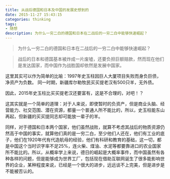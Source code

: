 ```yaml
---
title: 从战后德国和日本及中国的发展史想到的
date: 2015-11-27 15:43:15
categories: thinking
tags:
- 随想
description: 为什么一穷二白的德国和日本在二战后的一穷二白中能够快速崛起？
---
```

> 为什么一穷二白的德国和日本在二战后的一穷二白中能够快速崛起？

> 战后的日本和德国基本被炸成一片废墟，还要负担巨额赔款，然而现在他们是发达国家，而中国作为战胜国却依然是发展中国家。

这里其实可以作为简单的比喻：1997年史玉柱因巨人大厦项目失败而身负巨债，净资产为负数。
同一时期，新疆库尔勒牧民买买提老汉有500只羊，无外债。

因此，2015年史玉柱比买买提老汉还要富有，这是不合理的，对吧！？

这其实就是一个简单的道理：对于人来说，即使暂时的负资产，但是商业头脑、经营能力、社交范围、潜在资源，都量一个普通人所不能比的，所以，史玉柱能东山再起，但新疆的买买提同志却可能放一辈子的羊。

同样，对于德国和日本两个国家，他们虽然战败，就算不考虑其战后的物质资源仍然高于中国的事实，就算他们真的是一穷二白，至少他们人还在，他们有工业的底子，他们在1920年代有代造航母的经验，他们有科研和教育的基础，这一切，都是中国这个当时识字率不足25%，连火柴、煤油、水泥等都要靠进口的农业国家所不能比的。所以，从概率学上来说，德日的崛起是大概率事件，而中国虽然有各种各样的问题，但是能够成为世界工厂，包括现在借助互联网诞生了很多能影响世界的企业，某种程度来说，已经是一个很大的进步，远远谈不上完美，但是进步是不能被否认的。
